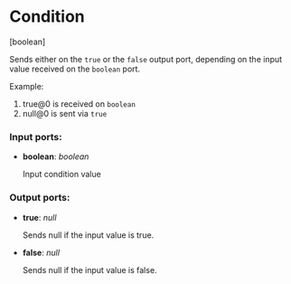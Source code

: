 # Condition

[boolean]

Sends either on the `true` or the `false` output port, depending on the input value received on the `boolean` port.

Example:

1. true@0 is received on `boolean`
2. null@0 is sent via `true`

### Input ports:

* __boolean__: _boolean_

    Input condition value



### Output ports:

* __true__: _null_

    Sends null if the input value is true.



* __false__: _null_

    Sends null if the input value is false.




